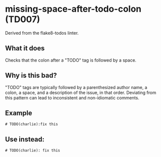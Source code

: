 # missing-space-after-todo-colon (TD007)
Derived from the flake8-todos linter.
## What it does
Checks that the colon after a "TODO" tag is followed by a space.
## Why is this bad?
"TODO" tags are typically followed by a parenthesized author name, a colon,
a space, and a description of the issue, in that order.
Deviating from this pattern can lead to inconsistent and non-idiomatic
comments.
## Example
```
# TODO(charlie):fix this
```
## Use instead:
```
# TODO(charlie): fix this
```